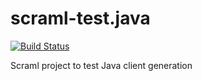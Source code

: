 # scraml-test.java

[![Build Status](https://travis-ci.org/atomicbits/scraml-test-java.svg?branch=develop)](https://travis-ci.org/atomicbits/scraml-test-java)

Scraml project to test Java client generation 
